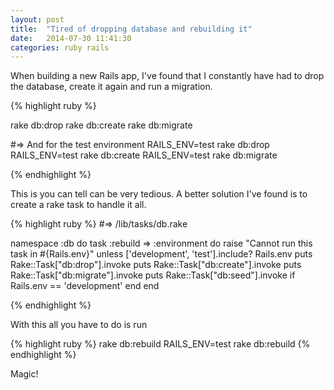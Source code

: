 ```yaml
---
layout: post
title:  "Tired of dropping database and rebuilding it"
date:   2014-07-30 11:41:30
categories: ruby rails
---
```


When building a new Rails app, I've found that I constantly have had to drop the database, create it again and run a migration.

{% highlight ruby %}

rake db:drop
rake db:create
rake db:migrate

#=> And for the test environment
RAILS_ENV=test rake db:drop
RAILS_ENV=test rake db:create
RAILS_ENV=test rake db:migrate

{% endhighlight %}


This is you can tell can be very tedious. A better solution I've found is to create a rake task to handle it all.


{% highlight ruby %}
#=> /lib/tasks/db.rake

namespace :db do
  task :rebuild => :environment do
    raise "Cannot run this task in #{Rails.env}" unless ['development', 'test'].include? Rails.env
    puts Rake::Task["db:drop"].invoke
    puts Rake::Task["db:create"].invoke
    puts Rake::Task["db:migrate"].invoke
    puts Rake::Task["db:seed"].invoke if Rails.env == 'development'
  end
end

{% endhighlight %}

With this all you have to do is run

{% highlight ruby %}
rake db:rebuild
RAILS_ENV=test rake db:rebuild
{% endhighlight %}

Magic!